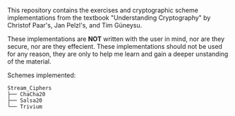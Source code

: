 This repository contains the exercises and cryptographic scheme implementations from the textbook "Understanding Cryptography" by Christof Paar's, Jan Pelzl's, and Tim Güneysu.

These implementations are **NOT** written with the user in mind, nor are they secure, nor are they effecient. These implementations should not be used for any reason, they are only to help me learn and gain a deeper unstanding of the material. 

Schemes implemented:
```
Stream_Ciphers
├── ChaCha20
├── Salsa20
└── Trivium
```